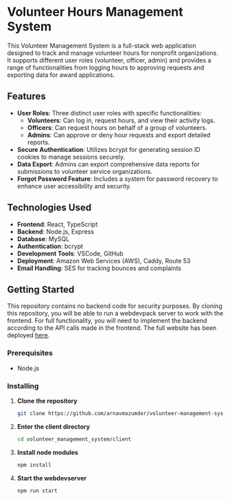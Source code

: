 # Volunteer Hours Management System

This Volunteer Management System is a full-stack web application designed to track and manage volunteer hours for nonprofit organizations. It supports different user roles (volunteer, officer, admin) and provides a range of functionalities from logging hours to approving requests and exporting data for award applications.

## Features

- **User Roles**: Three distinct user roles with specific functionalities:
  - **Volunteers**: Can log in, request hours, and view their activity logs.
  - **Officers**: Can request hours on behalf of a group of volunteers.
  - **Admins**: Can approve or deny hour requests and export detailed reports.
- **Secure Authentication**: Utilizes bcrypt for generating session ID cookies to manage sessions securely.
- **Data Export**: Admins can export comprehensive data reports for submissions to volunteer service organizations.
- **Forgot Password Feature**: Includes a system for password recovery to enhance user accessibility and security.

## Technologies Used

- **Frontend**: React, TypeScript
- **Backend**: Node.js, Express
- **Database**: MySQL
- **Authentication**: bcrypt
- **Development Tools**: VSCode, GitHub
- **Deployment**: Amazon Web Services (AWS), Caddy, Route 53
- **Email Handling**: SES for tracking bounces and complaints

## Getting Started
This repository contains no backend code for security purposes. By cloning this repository, you will be able to run a webdevpack server to work with the frontend. For full functionality, you will need to implement the backend according to the API calls made in the frontend. The full website has been deployed <a href=https://volunteers.surdaan.org>here<a>.

### Prerequisites

- Node.js

### Installing

1. **Clone the repository**
   ```bash
   git clone https://github.com/arnavmazumder/volunteer-management-system.git

2. **Enter the client directory**
   ```bash
   cd volunteer_management_system/client

3. **Install node modules**
   ```bash
   npm install

4. **Start the webdevserver**
   ```bash
   npm run start

